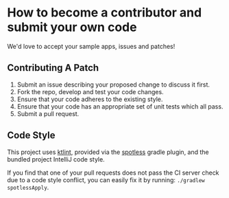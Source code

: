 # How to become a contributor and submit your own code

We'd love to accept your sample apps, issues and patches!

## Contributing A Patch

1. Submit an issue describing your proposed change to discuss it first.
2. Fork the repo, develop and test your code changes.
3. Ensure that your code adheres to the existing style.
4. Ensure that your code has an appropriate set of unit tests which all pass.
5. Submit a pull request.

## Code Style

This project uses [ktlint](https://github.com/pinterest/ktlint), provided via the
[spotless](https://github.com/diffplug/spotless) gradle plugin, and the bundled project IntelliJ
code style.

If you find that one of your pull requests does not pass the CI server check due to a code style
conflict, you can easily fix it by running: `./gradlew spotlessApply`.